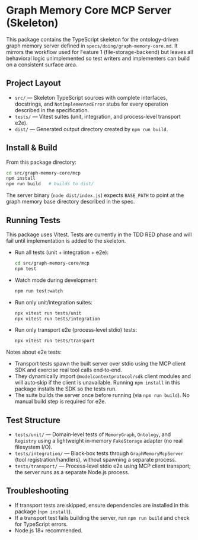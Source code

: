 # Graph Memory Core MCP Server (Skeleton)

This package contains the TypeScript skeleton for the ontology‑driven graph memory
server defined in `specs/doing/graph-memory-core.md`. It mirrors the workflow used
for Feature 1 (file-storage-backend) but leaves all behavioral logic unimplemented
so test writers and implementers can build on a consistent surface area.

## Project Layout

- `src/` — Skeleton TypeScript sources with complete interfaces, docstrings, and
  `NotImplementedError` stubs for every operation described in the specification.
- `tests/` — Vitest suites (unit, integration, and process‑level transport e2e).
- `dist/` — Generated output directory created by `npm run build`.

## Install & Build

From this package directory:

```bash
cd src/graph-memory-core/mcp
npm install
npm run build   # builds to dist/
```

The server binary (`node dist/index.js`) expects `BASE_PATH` to point at the
graph memory base directory described in the spec.

## Running Tests

This package uses Vitest. Tests are currently in the TDD RED phase and will fail
until implementation is added to the skeleton.

- Run all tests (unit + integration + e2e):
  ```bash
  cd src/graph-memory-core/mcp
  npm test
  ```

- Watch mode during development:
  ```bash
  npm run test:watch
  ```

- Run only unit/integration suites:
  ```bash
  npx vitest run tests/unit
  npx vitest run tests/integration
  ```

- Run only transport e2e (process‑level stdio) tests:
  ```bash
  npx vitest run tests/transport
  ```

Notes about e2e tests:
- Transport tests spawn the built server over stdio using the MCP client SDK and
  exercise real tool calls end‑to‑end.
- They dynamically import `@modelcontextprotocol/sdk` client modules and will
  auto‑skip if the client is unavailable. Running `npm install` in this package
  installs the SDK so the tests run.
- The suite builds the server once before running (via `npm run build`). No manual
  build step is required for e2e.

## Test Structure

- `tests/unit/` — Domain‑level tests of `MemoryGraph`, `Ontology`, and `Registry`
  using a lightweight in‑memory `FakeStorage` adapter (no real filesystem I/O).
- `tests/integration/` — Black‑box tests through `GraphMemoryMcpServer` (tool
  registration/handlers), without spawning a separate process.
- `tests/transport/` — Process‑level stdio e2e using MCP client transport; the
  server runs as a separate Node.js process.

## Troubleshooting

- If transport tests are skipped, ensure dependencies are installed in this
  package (`npm install`).
- If a transport test fails building the server, run `npm run build` and check
  for TypeScript errors.
- Node.js 18+ recommended.
